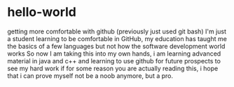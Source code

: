 # hello-world
getting more comfortable with github (previously just used git bash)
I'm just a student learning to be comfortable in GitHub, my education has taught me the basics of a few languages but not how the 
software development world works
So now I am taking this into my own hands, i am learning advanced material in java and c++ and learning to use github for future 
prospects to see my hard work
if for some reason you are actually reading this, i hope that i can prove myself not be a noob anymore, but a pro.
